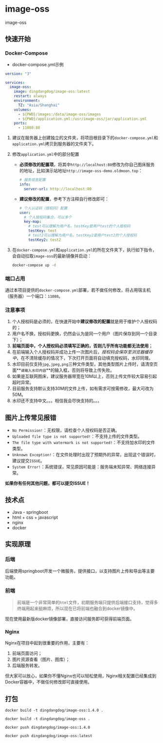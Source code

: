 # image-oss
image-oss

## 快速开始

### Docker-Compose

- docker-compose.yml示例

```yaml
version: "3"

services:
  image-oss:
    image: dingdangdog/image-oss:latest
    restart: always
    environment:
      TZ: "Asia/Shanghai"
    volumes:
      - ${PWD}/images:/data/image-oss/images
      - ${PWD}/application.yml:/usr/image-oss/jar/application.yml
    ports:
      - 11080:80
```

1. 建议在服务器上创建独立的文件夹，将项目根目录下的`docker-compose.yml`和`application.yml`拷贝到服务器的文件夹下。

2. 修改`application.yml`中的部分配置

    - **必须修改的配置项**，将其中`http://localhost:80`修改为你自己图床服务的地址，比如演示站地址`http://image-oss-demo.oldmoon.top`：

      ```yaml
      # 服务信息配置
      info:
        server-url: http://localhost:80
      ```

    - **建议修改的配置**，参考下方注释自行修改即可：

      ```yaml
      # 个人认证码（授权码）配置
      user:
        # 个人授权码集合，可以多个
        key-map:
          # test可以理解为用户名，testKey是用户test的个人授权码
          testKey: test
          # test2可以理解为用户名，testKey2是用户test2的个人授权码
          testKey2: test2
      ```



3. 在`docker-compose.yml`和`application.yml`的所在文件夹下，执行如下指令，会自动拉取`image-oss`的最新镜像并启动：

   ```sh
   docker-compose up -d
   ```

### 端口占用

通过本项目提供的`docker-compose.yml`部署，若不做任何修改，将占用宿主机（服务器）一个端口：`11080`。

### 注意事项

1. 个人授权码是必须的，在快速开始中**建议修改的配置**就是用于维护个人授权码的；
2. 用户名不换，授权码更换，仍然会认为是同一个用户（图片保存到同一个目录下）；
3. **前端页面中，个人授权码必须填写正确的，否则几乎所有功能都无法使用**；
4. 在前端输入个人授权码并成功上传一次图片后，*授权码会保存至浏览器缓存中*，在不清除缓存的情况下，下次打开页面将自动填充授权码，水印同理。
5. 水印目前仅支持`jpg,jpeg,png`三种文件类型，其他类型图片上传时，请清空页面**`请输入水印内容`**的输入框，否则将导致上传失败。
6. 如果是互联网图床，建议服务器带宽在10M以上，否则上传文件较大容易引起超时异常。
7. 目前服务支持默认支持30M的文件上传，如有需求可按需修改，最大可改为50M。
7. 水印还不支持中文。。。相信我会尽快支持的。。。

## 图片上传常见报错

- `No Permission!`：无权限，请检查个人授权码是否正确。
- `Uploaded file type is not supported!`：不支持上传的文件类型。
- `The file type with watermark is not supported!`：不支持加水印的文件类型。
- `Unknown Exception!`：在文件处理时出现了预期外的异常，出现这个错误时，建议提交`ISSUE`。
- `System Error!`：系统错误，常见原因可能是：服务端未知异常、网络连接异常。

**如果你有任何其他问题，都可以提交ISSUE！**

## 技术点

- Java - springboot
- html + css + javascript
- nginx
- docker

## 实现原理


### 后端

后端使用springboot开发一个微服务，提供接口，以支持图片上传和导出等主要功能。

### 前端

> 前端是一个非常简单的`html`文件，初期服务端只提供后端接口支持，觉得多终端用起来挺麻烦，所以现在已将前端也融合到docker镜像中。

现在使用最新版docker镜像部署，直接访问服务即可获得前端页面。

### Nginx

Nginx在项目中起到很重要的作用，主要有：

1. 前端页面访问；
2. 图片资源查看（图片、图库）；
3. 后端服务转发。

但大家可以放心，如果你不懂Nginx也可以轻松使用，Nginx相关配置已经集成到Docker容器中，不做任何修改即可直接使用。

## 打包

```shell
docker build -t dingdangdog/image-oss:1.4.0 .
```

```shell
docker build -t dingdangdog/image-oss .
```

```shell
docker push dingdangdog/image-oss:1.4.0
```

```shell
docker push dingdangdog/image-oss:latest
```
